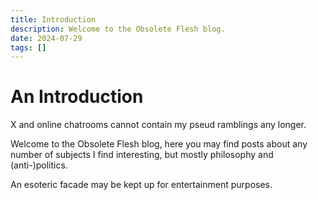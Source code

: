 ```yaml
---
title: Introduction
description: Welcome to the Obsolete Flesh blog.
date: 2024-07-29
tags: []
---
```


# An Introduction

X and online chatrooms cannot contain my pseud ramblings any longer.

Welcome to the Obsolete Flesh blog, here you may find posts about any number of subjects I find interesting, but mostly philosophy and (anti-)politics.

An esoteric facade may be kept up for entertainment purposes.
